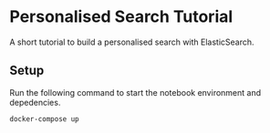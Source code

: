 # Personalised Search Tutorial
A short tutorial to build a personalised search with ElasticSearch.

## Setup
Run the following command to start the notebook environment and depedencies.

```bash
docker-compose up
```